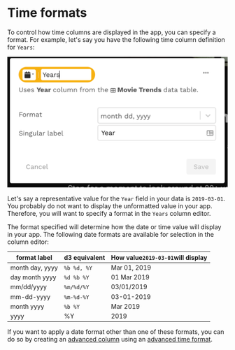 # Time formats

To control how time columns are displayed in the app, you can specify a format. For example, let's say you have the following time column definition for `Years`:

![Time column with "yyyy" format](<../../../.gitbook/assets/image (321).png>)

Let's say a representative value for the `Year` field in your data is `2019-03-01`. You probably do  not want to display the unformatted value in your app. Therefore, you will want to specify a format in the `Years` column editor.&#x20;

The format specified will determine how the date or time value will display in your app. The following date formats are available for selection in the column editor:&#x20;

| format label    | d3 equivalent | How value`2019-03-01`will display |
| --------------- | ------------- | --------------------------------- |
| month day, yyyy | `%b %d, %Y`   | Mar 01, 2019                      |
| day month yyyy  | `%d %b %Y`    | 01 Mar 2019                       |
| mm/dd/yyyy      | `%m/%d/%Y`    | 03/01/2019                        |
| mm-dd-yyyy      | `%m-%d-%Y`    | 03-01-2019                        |
| month yyyy      | `%b %Y`       | Mar 2019                          |
| yyyy            | %Y            | 2019                              |

If you want to apply a date format other than one of these formats, you can do so by creating an [advanced column](../advanced-ingredients/) using an [advanced time format](../advanced-ingredients/advanced-formats.md#advanced-time-formats).&#x20;
